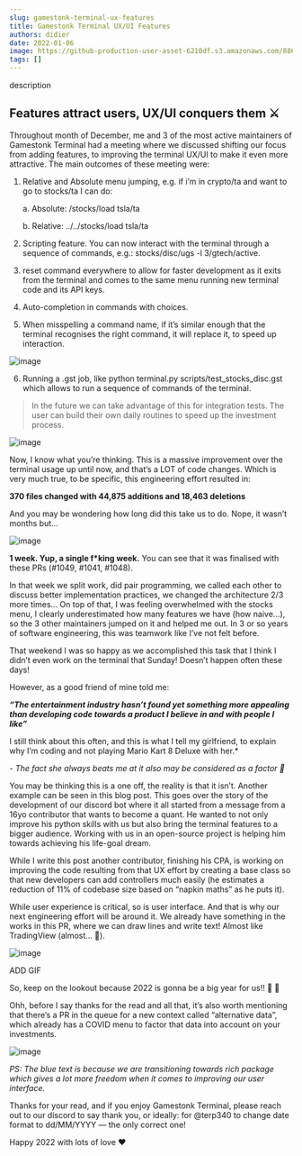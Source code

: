 ```yaml
---
slug: gamestonk-terminal-ux-features
title: Gamestonk Terminal UX/UI Features
authors: didier
date: 2022-01-06
image: https://github-production-user-asset-6210df.s3.amazonaws.com/88618738/280497759-9d698e1e-6ee1-4856-a6af-48cee6b2eb34.png
tags: []
---
```


description

<!-- truncate -->

## Features attract users, UX/UI conquers them ⚔️

Throughout month of December, me and 3 of the most active maintainers of Gamestonk Terminal had a meeting where we discussed shifting our focus from adding features, to improving the terminal UX/UI to make it even more attractive. The main outcomes of these meeting were:

1. Relative and Absolute menu jumping, e.g. if i’m in crypto/ta and want to go to stocks/ta I can do:

   a. Absolute: /stocks/load tsla/ta

   b. Relative: ../../stocks/load tsla/ta

3. Scripting feature. You can now interact with the terminal through a sequence of commands, e.g.: stocks/disc/ugs -l 3/gtech/active.

4. reset command everywhere to allow for faster development as it exits from the terminal and comes to the same menu running new terminal code and its API keys.

5. Auto-completion in commands with choices.

6. When misspelling a command name, if it’s similar enough that the terminal recognises the right command, it will replace it, to speed up interaction.

![image](https://github.com/Meg1211/my-website/assets/88618738/e1f039d6-f75e-41e2-88f5-7b0f16564093)

6. Running a .gst job, like python terminal.py scripts/test_stocks_disc.gst which allows to run a sequence of commands of the terminal.
> In the future we can take advantage of this for integration tests.
> The user can build their own daily routines to speed up the investment process.

![image](https://github.com/Meg1211/my-website/assets/88618738/68974111-8cb5-4866-ad14-caae7517d869)

Now, I know what you’re thinking. This is a massive improvement over the terminal usage up until now, and that’s a LOT of code changes. Which is very much true, to be specific, this engineering effort resulted in:

**370 files changed with 44,875 additions and 18,463 deletions**

And you may be wondering how long did this take us to do. Nope, it wasn’t months but…

![image](https://github.com/Meg1211/my-website/assets/88618738/8fc95c85-9c40-46b0-88e0-68700c3bfb9b)

**1 week. Yup, a single f*king week.** You can see that it was finalised with these PRs (#1049, #1041, #1048).

In that week we split work, did pair programming, we called each other to discuss better implementation practices, we changed the architecture 2/3 more times… On top of that, I was feeling overwhelmed with the stocks menu, I clearly underestimated how many features we have (how naive…), so the 3 other maintainers jumped on it and helped me out. In 3 or so years of software engineering, this was teamwork like I’ve not felt before.

That weekend I was so happy as we accomplished this task that I think I didn’t even work on the terminal that Sunday! Doesn’t happen often these days!

However, as a good friend of mine told me:

_**“The entertainment industry hasn’t found yet something more appealing than developing code towards a product I believe in and with people I like”**_

I still think about this often, and this is what I tell my girlfriend, to explain why I’m coding and not playing Mario Kart 8 Deluxe with her.*

_- The fact she always beats me at it also may be considered as a factor 🤣_

You may be thinking this is a one off, the reality is that it isn’t. Another example can be seen in this blog post. This goes over the story of the development of our discord bot where it all started from a message from a 16yo contributor that wants to become a quant. He wanted to not only improve his python skills with us but also bring the terminal features to a bigger audience. Working with us in an open-source project is helping him towards achieving his life-goal dream.

While I write this post another contributor, finishing his CPA, is working on improving the code resulting from that UX effort by creating a base class so that new developers can add controllers much easily (he estimates a reduction of 11% of codebase size based on “napkin maths” as he puts it).

While user experience is critical, so is user interface. And that is why our next engineering effort will be around it. We already have something in the works in this PR, where we can draw lines and write text! Almost like TradingView (almost… 😬).

![image](https://github.com/Meg1211/my-website/assets/88618738/165db265-f583-4842-b9ef-8beed2348aa2)

ADD GIF

So, keep on the lookout because 2022 is gonna be a big year for us!! 🦋 🚀

Ohh, before I say thanks for the read and all that, it’s also worth mentioning that there’s a PR in the queue for a new context called “alternative data”, which already has a COVID menu to factor that data into account on your investments.

![image](https://github.com/Meg1211/my-website/assets/88618738/9d698e1e-6ee1-4856-a6af-48cee6b2eb34)

_PS: The blue text is because we are transitioning towards rich package which gives a lot more freedom when it comes to improving our user interface._

Thanks for your read, and if you enjoy Gamestonk Terminal, please reach out to our discord to say thank you, or ideally: for @terp340 to change date format to dd/MM/YYYY — the only correct one!

Happy 2022 with lots of love ❤️

